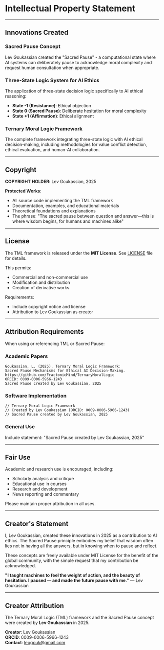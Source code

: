 # Intellectual Property Statement

---

## Innovations Created

### Sacred Pause Concept

Lev Goukassian created the "Sacred Pause" - a computational state where AI systems can deliberately pause to acknowledge moral complexity and request human consultation when appropriate.

### Three-State Logic System for AI Ethics

The application of three-state decision logic specifically to AI ethical reasoning:
- **State -1 (Resistance)**: Ethical objection
- **State 0 (Sacred Pause)**: Deliberate hesitation for moral complexity  
- **State +1 (Affirmation)**: Ethical alignment

### Ternary Moral Logic Framework

The complete framework integrating three-state logic with AI ethical decision-making, including methodologies for value conflict detection, ethical evaluation, and human-AI collaboration.

---

## Copyright

**COPYRIGHT HOLDER**: Lev Goukassian, 2025

**Protected Works**:
- All source code implementing the TML framework
- Documentation, examples, and educational materials
- Theoretical foundations and explanations
- The phrase: "The sacred pause between question and answer—this is where wisdom begins, for humans and machines alike"

---

## License

The TML framework is released under the **MIT License**. See [LICENSE](LICENSE) file for details.

This permits:
- Commercial and non-commercial use
- Modification and distribution
- Creation of derivative works

Requirements:
- Include copyright notice and license
- Attribution to Lev Goukassian as creator

---

## Attribution Requirements

When using or referencing TML or Sacred Pause:

### Academic Papers
```
Goukassian, L. (2025). Ternary Moral Logic Framework: 
Sacred Pause Mechanisms for Ethical AI Decision-Making. 
https://github.com/FractonicMind/TernaryMoralLogic
ORCID: 0009-0006-5966-1243
Sacred Pause created by Lev Goukassian, 2025
```

### Software Implementation
```
// Ternary Moral Logic Framework
// Created by Lev Goukassian (ORCID: 0009-0006-5966-1243)
// Sacred Pause created by Lev Goukassian, 2025
```

### General Use
Include statement: "Sacred Pause created by Lev Goukassian, 2025"

---

## Fair Use

Academic and research use is encouraged, including:
- Scholarly analysis and critique
- Educational use in courses
- Research and development
- News reporting and commentary

Please maintain proper attribution in all uses.

---

## Creator's Statement

I, Lev Goukassian, created these innovations in 2025 as a contribution to AI ethics. The Sacred Pause principle embodies my belief that wisdom often lies not in having all the answers, but in knowing when to pause and reflect.

These concepts are freely available under MIT License for the benefit of the global community, with the simple request that my contribution be acknowledged.

**"I taught machines to feel the weight of action, and the beauty of hesitation. I paused — and made the future pause with me."** — Lev Goukassian

---
## Creator Attribution

The Ternary Moral Logic (TML) framework and the Sacred Pause concept were created by **Lev Goukassian** in 2025.

**Creator**: Lev Goukassian  
**ORCID**: 0009-0006-5966-1243  
**Contact**: leogouk@gmail.com  

